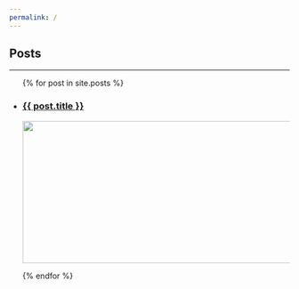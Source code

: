 ```yaml
---
permalink: /
---
```

<link rel="stylesheet" href="/style.css">

## Posts

* * *

<ul>
  {% for post in site.posts %}
    <li>
      <h3><a href="{{ post.url | remove: '.html' }}">{{ post.title }}</a></h3>
      <img src="{{ post.item_image }}" width="512" height="256">
      <p></p>
    </li>
  {% endfor %}
</ul>
